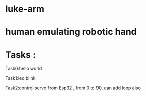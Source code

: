 # luke-arm
# human emulating robotic hand
# Tasks :

  Task0:hello world 

  Task1:led blink

  Task2:control servo from Esp32 , from 0 to 90, can add loop also
